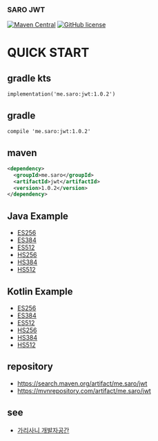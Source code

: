 ### SARO JWT
[![Maven Central](https://maven-badges.herokuapp.com/maven-central/me.saro/jwt/badge.svg)](https://maven-badges.herokuapp.com/maven-central/me.saro/jwt)
[![GitHub license](https://img.shields.io/github/license/saro-lab/jwt.svg)](https://github.com/saro-lab/jwt/blob/master/LICENSE)

# QUICK START

## gradle kts
```
implementation('me.saro:jwt:1.0.2')
```

## gradle
```
compile 'me.saro:jwt:1.0.2'
```

## maven
``` xml
<dependency>
  <groupId>me.saro</groupId>
  <artifactId>jwt</artifactId>
  <version>1.0.2</version>
</dependency>
```

## Java Example
- [ES256](https://github.com/saro-lab/jwt/blob/main/src/test/java/me/saro/jwt/java/es/ES256.java)
- [ES384](https://github.com/saro-lab/jwt/blob/main/src/test/java/me/saro/jwt/java/es/ES384.java)
- [ES512](https://github.com/saro-lab/jwt/blob/main/src/test/java/me/saro/jwt/java/es/ES512.java)
- [HS256](https://github.com/saro-lab/jwt/blob/main/src/test/java/me/saro/jwt/java/hs/HS256.java)
- [HS384](https://github.com/saro-lab/jwt/blob/main/src/test/java/me/saro/jwt/java/hs/HS384.java)
- [HS512](https://github.com/saro-lab/jwt/blob/main/src/test/java/me/saro/jwt/java/hs/HS512.java)

## Kotlin Example
- [ES256](https://github.com/saro-lab/jwt/blob/main/src/test/kotlin/me/saro/jwt/kotlin/es/ES256.kt)
- [ES384](https://github.com/saro-lab/jwt/blob/main/src/test/kotlin/me/saro/jwt/kotlin/es/ES384.kt)
- [ES512](https://github.com/saro-lab/jwt/blob/main/src/test/kotlin/me/saro/jwt/kotlin/es/ES512.kt)
- [HS256](https://github.com/saro-lab/jwt/blob/main/src/test/kotlin/me/saro/jwt/kotlin/hs/HS256.kt)
- [HS384](https://github.com/saro-lab/jwt/blob/main/src/test/kotlin/me/saro/jwt/kotlin/hs/HS384.kt)
- [HS512](https://github.com/saro-lab/jwt/blob/main/src/test/kotlin/me/saro/jwt/kotlin/hs/HS512.kt)


## repository
- https://search.maven.org/artifact/me.saro/jwt
- https://mvnrepository.com/artifact/me.saro/jwt

## see
- [가리사니 개발자공간](https://gs.saro.me)

